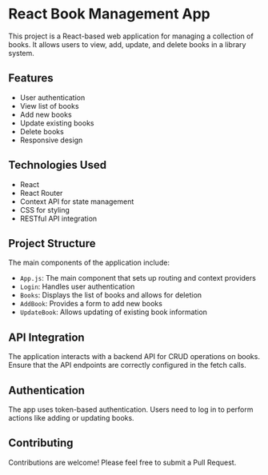# React Book Management App

This project is a React-based web application for managing a collection of books. It allows users to view, add, update, and delete books in a library system.

## Features

- User authentication
- View list of books
- Add new books
- Update existing books
- Delete books
- Responsive design

## Technologies Used

- React
- React Router
- Context API for state management
- CSS for styling
- RESTful API integration

## Project Structure

The main components of the application include:

- `App.js`: The main component that sets up routing and context providers
- `Login`: Handles user authentication
- `Books`: Displays the list of books and allows for deletion
- `AddBook`: Provides a form to add new books
- `UpdateBook`: Allows updating of existing book information

## API Integration

The application interacts with a backend API for CRUD operations on books. Ensure that the API endpoints are correctly configured in the fetch calls.

## Authentication

The app uses token-based authentication. Users need to log in to perform actions like adding or updating books.

## Contributing

Contributions are welcome! Please feel free to submit a Pull Request.
